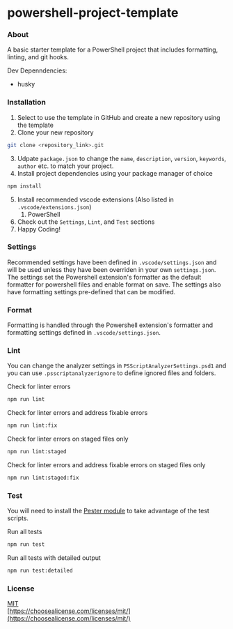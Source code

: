 # powershell-project-template

### About

A basic starter template for a PowerShell project that includes formatting, linting, and git hooks.

Dev Depenndencies:

- husky

### Installation

1. Select to use the template in GitHub and create a new repository using the template
2. Clone your new repository

```bash
git clone <repository_link>.git
```

3. Udpate `package.json` to change the `name`, `description`, `version`, `keywords`, `author` etc. to match your project.
4. Install project dependencies using your package manager of choice

```bash
npm install
```

5. Install recommended vscode extensions (Also listed in `.vscode/extensions.json`)
   1. PowerShell
6. Check out the `Settings`, `Lint`, and `Test` sections
7. Happy Coding!

### Settings

Recommended settings have been defined in `.vscode/settings.json` and will be used unless they have been overriden in your own `settings.json`. The settings set the Powershell extension's formatter as the default formatter for powershell files and enable format on save. The settings also have formatting settings pre-defined that can be modified.

### Format

Formatting is handled through the Powershell extension's formatter and formatting settings defined in `.vscode/settings.json`.

### Lint

You can change the analyzer settings in `PSScriptAnalyzerSettings.psd1` and you can use `.psscriptanalyzerignore` to define ignored files and folders.

Check for linter errors

```bash
npm run lint
```

Check for linter errors and address fixable errors

```bash
npm run lint:fix
```

Check for linter errors on staged files only

```bash
npm run lint:staged
```

Check for linter errors and address fixable errors on staged files only

```bash
npm run lint:staged:fix
```

### Test

You will need to install the [Pester module](https://pester.dev/docs/introduction/installation) to take advantage of the test scripts.

Run all tests

```bash
npm run test
```

Run all tests with detailed output

```bash
npm run test:detailed
```

### License

[MIT](https://github.com/JakeBisson8/powershell-project-template/blob/main/LICENSE)  
[https://choosealicense.com/licenses/mit/](https://choosealicense.com/licenses/mit/)

